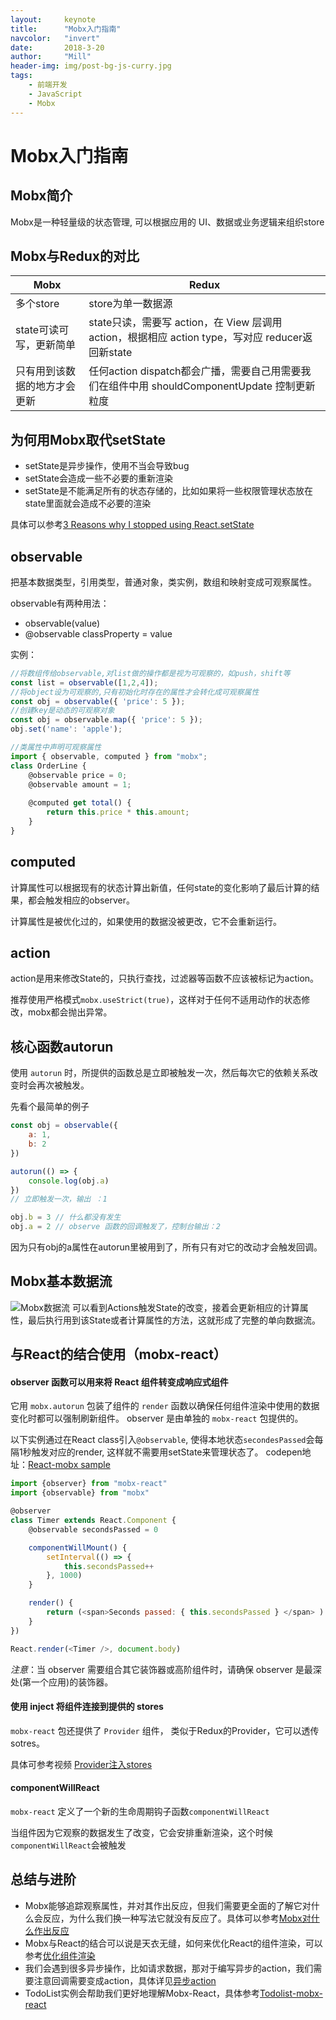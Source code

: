 ```yaml
---
layout:     keynote
title:      "Mobx入门指南"
navcolor:   "invert"
date:       2018-3-20
author:     "Mill"
header-img: img/post-bg-js-curry.jpg
tags:
    - 前端开发
    - JavaScript
    - Mobx
---
```


# Mobx入门指南

## Mobx简介
Mobx是一种轻量级的状态管理, 可以根据应用的 UI、数据或业务逻辑来组织store

## Mobx与Redux的对比

| Mobx        | Redux    |
| --------   | --------  |
| 多个store | store为单一数据源 |
| state可读可写，更新简单 | state只读，需要写 action，在 View 层调用 action，根据相应 action type，写对应 reducer返回新state |
| 只有用到该数据的地方才会更新  | 任何action dispatch都会广播，需要自己用需要我们在组件中用 shouldComponentUpdate 控制更新粒度 |

## 为何用Mobx取代setState

- setState是异步操作，使用不当会导致bug
- setState会造成一些不必要的重新渲染
- setState是不能满足所有的状态存储的，比如如果将一些权限管理状态放在state里面就会造成不必要的渲染

具体可以参考[3 Reasons why I stopped using React.setState](https://blog.cloudboost.io/3-reasons-why-i-stopped-using-react-setstate-ab73fc67a42e)

## observable
把基本数据类型，引用类型，普通对象，类实例，数组和映射变成可观察属性。

observable有两种用法：
- observable(value)
- @observable classProperty = value

实例：
```javascript
//将数组传给observable,对list做的操作都是视为可观察的，如push，shift等
const list = observable([1,2,4]);
//将object设为可观察的,只有初始化时存在的属性才会转化成可观察属性
const obj = observable({ 'price': 5 });
//创建key是动态的可观察对象
const obj = observable.map({ 'price': 5 });
obj.set('name': 'apple');

//类属性中声明可观察属性
import { observable, computed } from "mobx";
class OrderLine {
    @observable price = 0;
    @observable amount = 1;
    
    @computed get total() {
        return this.price * this.amount;
    }
}
```

## computed
计算属性可以根据现有的状态计算出新值，任何state的变化影响了最后计算的结果，都会触发相应的observer。

计算属性是被优化过的，如果使用的数据没被更改，它不会重新运行。

## action
action是用来修改State的，只执行查找，过滤器等函数不应该被标记为action。

推荐使用严格模式```mobx.useStrict(true)```，这样对于任何不适用动作的状态修改，mobx都会抛出异常。

## 核心函数autorun
使用 ```autorun``` 时，所提供的函数总是立即被触发一次，然后每次它的依赖关系改变时会再次被触发。

先看个最简单的例子
```javascript
const obj = observable({
    a: 1,
    b: 2
})

autorun(() => {
    console.log(obj.a)
})
// 立即触发一次，输出 ：1

obj.b = 3 // 什么都没有发生
obj.a = 2 // observe 函数的回调触发了，控制台输出：2
```
因为只有obj的a属性在autorun里被用到了，所有只有对它的改动才会触发回调。

## Mobx基本数据流
![Mobx数据流](http://cn.mobx.js.org/flow.png)
可以看到Actions触发State的改变，接着会更新相应的计算属性，最后执行用到该State或者计算属性的方法，这就形成了完整的单向数据流。

## 与React的结合使用（mobx-react）

#### observer 函数可以用来将 React 组件转变成响应式组件
它用 ```mobx.autorun``` 包装了组件的 ```render``` 函数以确保任何组件渲染中使用的数据变化时都可以强制刷新组件。
observer 是由单独的 ```mobx-react``` 包提供的。

以下实例通过在React class引入```@observable```, 使得本地状态```secondesPassed```会每隔1秒触发对应的render, 这样就不需要用setState来管理状态了。
codepen地址：[React-mobx sample](https://codepen.io/mewwind/pen/vpaKLz)
```javascript
import {observer} from "mobx-react"
import {observable} from "mobx"

@observer 
class Timer extends React.Component {
    @observable secondsPassed = 0

    componentWillMount() {
        setInterval(() => {
            this.secondsPassed++
        }, 1000)
    }

    render() {
        return (<span>Seconds passed: { this.secondsPassed } </span> )
    }
})

React.render(<Timer />, document.body)
```
*注意*：当 observer 需要组合其它装饰器或高阶组件时，请确保 observer 是最深处(第一个应用)的装饰器。

#### 使用 inject 将组件连接到提供的 stores
```mobx-react``` 包还提供了 ```Provider``` 组件， 类似于Redux的Provider，它可以透传sotres。

具体可参考视频 [Provider注入stores](https://egghead.io/lessons/react-connect-mobx-observer-components-to-the-store-with-the-react-provider)

#### componentWillReact
```mobx-react``` 定义了一个新的生命周期钩子函数```componentWillReact```

当组件因为它观察的数据发生了改变，它会安排重新渲染，这个时候```componentWillReact```会被触发

## 总结与进阶
- Mobx能够追踪观察属性，并对其作出反应，但我们需要更全面的了解它对什么会反应，为什么我们换一种写法它就没有反应了。具体可以参考[Mobx对什么作出反应](http://cn.mobx.js.org/best/react.html)
- Mobx与React的结合可以说是天衣无缝，如何来优化React的组件渲染，可以参考[优化组件渲染](http://cn.mobx.js.org/best/react-performance.html)
- 我们会遇到很多异步操作，比如请求数据，那对于编写异步的action，我们需要注意回调需要变成action，具体详见[异步action](http://cn.mobx.js.org/best/actions.html)
- TodoList实例会帮助我们更好地理解Mobx-React，具体参考[Todolist-mobx-react](https://codepen.io/avioli/pen/JXRMxO?editors=0010)
